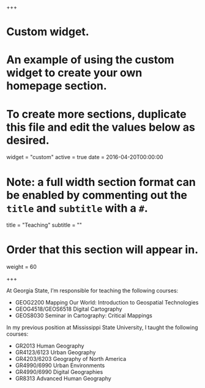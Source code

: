 +++
# Custom widget.
# An example of using the custom widget to create your own homepage section.
# To create more sections, duplicate this file and edit the values below as desired.
widget = "custom"
active = true
date = 2016-04-20T00:00:00

# Note: a full width section format can be enabled by commenting out the `title` and `subtitle` with a `#`.
title = "Teaching"
subtitle = ""

# Order that this section will appear in.
weight = 60

+++

At Georgia State, I’m responsible for teaching the following courses:

- GEOG2200 Mapping Our World: Introduction to Geospatial Technologies
- GEOG4518/GEOS6518 Digital Cartography
- GEOS8030 Seminar in Cartography: Critical Mappings

In my previous position at Mississippi State University, I taught the following courses:

- GR2013 Human Geography
- GR4123/6123 Urban Geography
- GR4203/6203 Geography of North America
- GR4990/6990 Urban Environments
- GR4990/6990 Digital Geographies
- GR8313 Advanced Human Geography
